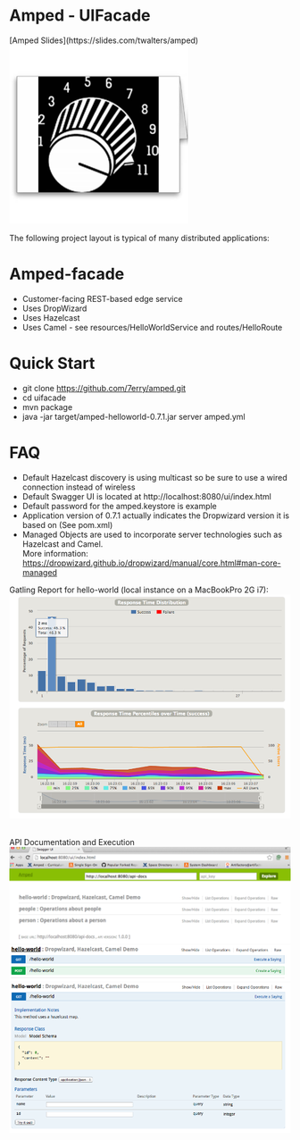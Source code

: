 <h1>Amped - UIFacade</h1>
[Amped Slides](https://slides.com/twalters/amped)

<img src="https://raw.githubusercontent.com/7erry/amped/master/master/docs/images/amped-logo.jpg" height="320" width="320"/>

 
The following project layout is typical of many distributed applications: 

Amped-facade
============
* Customer-facing REST-based edge service
* Uses DropWizard
* Uses Hazelcast
* Uses Camel - see resources/HelloWorldService and routes/HelloRoute

Quick Start
===========
*  git clone https://github.com/7erry/amped.git
*  cd uifacade
*  mvn package
*  java -jar target/amped-helloworld-0.7.1.jar server amped.yml 

FAQ
==========
* Default Hazelcast discovery is using multicast so be sure to use a wired connection instead of wireless
* Default Swagger UI is located at http://localhost:8080/ui/index.html
* Default password for the amped.keystore is example
* Application version of 0.7.1 actually indicates the Dropwizard version it is based on (See pom.xml)
* Managed Objects are used to incorporate server technologies such as Hazelcast and Camel.
<br/> More information: https://dropwizard.github.io/dropwizard/manual/core.html#man-core-managed

Gatling Report for hello-world (local instance on a MacBookPro 2G i7):
<br/>
<img src="https://github.com/7erry/amped/blob/master/master/docs/images/1000Users.png"/>


<br/>
API Documentation and Execution
<br/>
<img src="https://github.com/7erry/amped/blob/master/master/docs/images/hw1.png"/>
<img src="https://github.com/7erry/amped/blob/master/master/docs/images/hw2.png"/>
<img src="https://github.com/7erry/amped/blob/master/master/docs/images/hw3.png"/>

